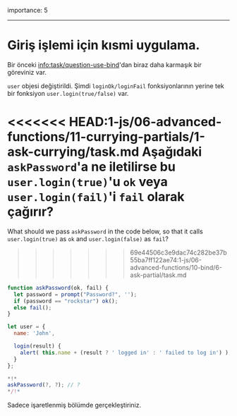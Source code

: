importance: 5

---

# Giriş işlemi için kısmi uygulama.

Bir önceki <info:task/question-use-bind>'dan biraz daha karmaşık bir göreviniz var.

`user` objesi değiştirildi. Şimdi `loginOk/loginFail` fonksiyonlarının yerine tek bir fonksiyon `user.login(true/false)` var.

<<<<<<< HEAD:1-js/06-advanced-functions/11-currying-partials/1-ask-currying/task.md
Aşağıdaki `askPassword`'a ne iletilirse bu `user.login(true)`'u `ok` veya `user.login(fail)`'i `fail` olarak çağırır?
=======
What should we pass `askPassword` in the code below, so that it calls `user.login(true)` as `ok` and `user.login(false)` as `fail`?
>>>>>>> 69e44506c3e9dac74c282be37b55ba7ff122ae74:1-js/06-advanced-functions/10-bind/6-ask-partial/task.md

```js
function askPassword(ok, fail) {
  let password = prompt("Password?", '');
  if (password == "rockstar") ok();
  else fail();
}

let user = {
  name: 'John',

  login(result) {
    alert( this.name + (result ? ' logged in' : ' failed to log in') );
  }
};

*!*
askPassword(?, ?); // ?
*/!*
```
Sadece işaretlenmiş bölümde gerçekleştiriniz.
